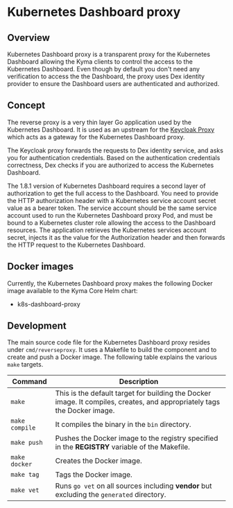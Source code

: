 # Kubernetes Dashboard proxy

## Overview

Kubernetes Dashboard proxy is a transparent proxy for the Kubernetes Dashboard allowing the Kyma clients to control the access to the Kubernetes Dashboard. Even though by default you don't need any verification to access the the Dashboard, the proxy uses Dex identity provider to ensure the Dashboard users are authenticated and authorized.

## Concept

The reverse proxy is a very thin layer Go application used by the Kubernetes Dashboard. It is used as an upstream for the [Keycloak Proxy](https://github.com/keycloak/keycloak-gatekeeper) which acts as a gateway for the Kubernetes Dashboard proxy.

The Keycloak proxy forwards the requests to Dex identity service, and asks you for authentication credentials. Based on the authentication credentials correctness, Dex checks if you are authorized to access the Kubernetes Dashboard.

The 1.8.1 version of Kubernetes Dashboard requires a second layer of authorization to get the full access to the Dashboard. You need to provide the HTTP authorization header with a Kubernetes service account secret value as a bearer token. The service account should be the same service account used to run the Kubernetes Dashboard proxy Pod, and must be bound to a Kubernetes cluster role allowing the access to the Dashboard resources. The application retrieves the Kubernetes services account secret, injects it as the value for the Authorization header and then forwards the HTTP request to the Kubernetes Dashboard.

## Docker images

Currently, the Kubernetes Dashboard proxy makes the following Docker image available to the Kyma Core Helm chart:

- k8s-dashboard-proxy

## Development

The main source code file for the Kubernetes Dashboard proxy resides under `cmd/reverseproxy`. It uses a Makefile to build the component and to create and push a Docker image. The following table explains the various `make` targets.

|Command| Description|
|-----------|------------|
|`make`|This is the default target for building the Docker image. It compiles, creates, and appropriately tags the Docker image.|
|`make compile`|It compiles the binary in the `bin` directory.|
|`make push`|Pushes the Docker image to the registry specified in the **REGISTRY** variable of the Makefile.|
|`make docker`|Creates the Docker image.|
|`make tag`|Tags the Docker image.|
|`make vet`|Runs `go vet` on all sources including **vendor** but excluding the `generated` directory.|
